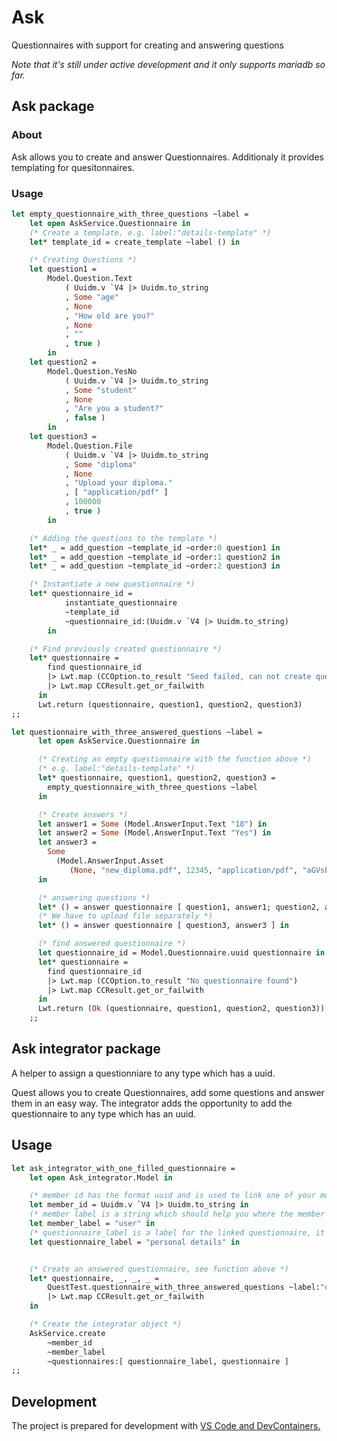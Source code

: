# Ask

Questionnaires with support for creating and answering questions

_Note that it's still under active development and it only supports mariadb so far._

## Ask package

### About

Ask allows you to create and answer Questionnaires. Additionaly it provides templating for quesitonnaires.

### Usage

```ocaml
let empty_questionnaire_with_three_questions ~label =
    let open AskService.Questionnaire in
    (* Create a template, e.g. label:"details-template" *)
    let* template_id = create_template ~label () in

    (* Creating Questions *)
    let question1 =
        Model.Question.Text
            ( Uuidm.v `V4 |> Uuidm.to_string
            , Some "age"
            , None
            , "How old are you?"
            , None
            , ""
            , true )
        in
    let question2 =
        Model.Question.YesNo
            ( Uuidm.v `V4 |> Uuidm.to_string
            , Some "student"
            , None
            , "Are you a student?"
            , false )
        in
    let question3 =
        Model.Question.File
            ( Uuidm.v `V4 |> Uuidm.to_string
            , Some "diploma"
            , None
            , "Upload your diploma."
            , [ "application/pdf" ]
            , 100000
            , true )
        in

    (* Adding the questions to the template *)
    let* _ = add_question ~template_id ~order:0 question1 in
    let* _ = add_question ~template_id ~order:1 question2 in
    let* _ = add_question ~template_id ~order:2 question3 in

    (* Instantiate a new questionnaire *)
    let* questionnaire_id =
            instantiate_questionnaire
            ~template_id
            ~questionnaire_id:(Uuidm.v `V4 |> Uuidm.to_string)
        in

    (* Find previously created questionnaire *)
    let* questionnaire =
        find questionnaire_id
        |> Lwt.map (CCOption.to_result "Seed failed, can not create questionnaire")
        |> Lwt.map CCResult.get_or_failwith
      in
      Lwt.return (questionnaire, question1, question2, question3)
;;

let questionnaire_with_three_answered_questions ~label =
      let open AskService.Questionnaire in

      (* Creating an empty questionnaire with the function above *)
      (* e.g. label:"details-template" *)
      let* questionnaire, question1, question2, question3 =
        empty_questionnaire_with_three_questions ~label
      in

      (* Create answers *)
      let answer1 = Some (Model.AnswerInput.Text "18") in
      let answer2 = Some (Model.AnswerInput.Text "Yes") in
      let answer3 =
        Some
          (Model.AnswerInput.Asset
             (None, "new_diploma.pdf", 12345, "application/pdf", "aGVsbG9vb28="))
      in

      (* answering questions *)
      let* () = answer questionnaire [ question1, answer1; question2, answer2 ] in
      (* We have to upload file separately *)
      let* () = answer questionnaire [ question3, answer3 ] in

      (* find answered questionnaire *)
      let questionnaire_id = Model.Questionnaire.uuid questionnaire in
      let* questionnaire =
        find questionnaire_id
        |> Lwt.map (CCOption.to_result "No questionnaire found")
        |> Lwt.map CCResult.get_or_failwith
      in
      Lwt.return (Ok (questionnaire, question1, question2, question3))
    ;;

```

## Ask integrator package

A helper to assign a questionniare to any type which has a uuid.

Quest allows you to create Questionnaires, add some questions and answer them in an easy way. The integrator adds the opportunity to add the questionnaire to any type which has an uuid.

## Usage

```ocaml
let ask_integrator_with_one_filled_questionnaire =
    let open Ask_integrator.Model in

    (* member id has the format uuid and is used to link one of your models (e.g. to a User) *)
    let member_id = Uuidm.v `V4 |> Uuidm.to_string in
    (* member label is a string which should help you where the member id is comming from *)
    let member_label = "user" in
    (* questionnaire_label is a label for the linked questionnaire, it's possible to search for that label for a specified integrator *)
    let questionnaire_label = "personal details" in


    (* Create an answered questionnaire, see function above *)
    let* questionnaire, _, _, _ =
        QuestTest.questionnaire_with_three_answered_questions ~label:"details-template"
        |> Lwt.map CCResult.get_or_failwith
    in

    (* Create the integrator object *)
    AskService.create
        ~member_id
        ~member_label
        ~questionnaires:[ questionnaire_label, questionnaire ]
;;
```

## Development

The project is prepared for development with [VS Code and DevContainers.](./.devcontainer/README.md)
